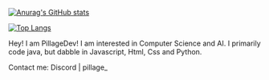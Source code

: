 [![Anurag's GitHub stats](https://github-readme-stats.vercel.app/api?username=pillagedev)](https://github.com/pillagedev)

[![Top Langs](https://github-readme-stats.vercel.app/api/top-langs/?username=pillagedev)](https://github.com/pillagedev)

Hey! I am PillageDev! I am interested in Computer Science and AI. I primarily code java, but dabble in Javascript, Html, Css and Python. 

Contact me: Discord | pillage_
